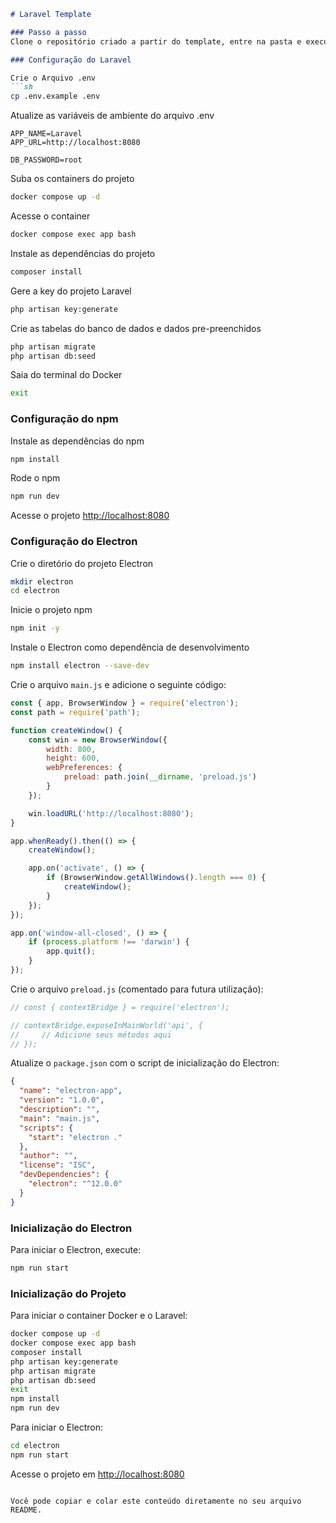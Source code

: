 ```markdown
# Laravel Template

### Passo a passo
Clone o repositório criado a partir do template, entre na pasta e execute os comandos abaixo:

### Configuração do Laravel

Crie o Arquivo .env
```sh
cp .env.example .env
```

Atualize as variáveis de ambiente do arquivo .env
```dosini
APP_NAME=Laravel
APP_URL=http://localhost:8080

DB_PASSWORD=root
```

Suba os containers do projeto
```sh
docker compose up -d
```

Acesse o container
```sh
docker compose exec app bash
```

Instale as dependências do projeto
```sh
composer install
```

Gere a key do projeto Laravel
```sh
php artisan key:generate
```

Crie as tabelas do banco de dados e dados pre-preenchidos
```sh
php artisan migrate
php artisan db:seed
```

Saia do terminal do Docker
```sh
exit
```

### Configuração do npm
Instale as dependências do npm
```sh
npm install
```

Rode o npm
```sh
npm run dev
```

Acesse o projeto
[http://localhost:8080](http://localhost:8080)

### Configuração do Electron

Crie o diretório do projeto Electron
```sh
mkdir electron
cd electron
```

Inicie o projeto npm
```sh
npm init -y
```

Instale o Electron como dependência de desenvolvimento
```sh
npm install electron --save-dev
```

Crie o arquivo `main.js` e adicione o seguinte código:
```javascript
const { app, BrowserWindow } = require('electron');
const path = require('path');

function createWindow() {
    const win = new BrowserWindow({
        width: 800,
        height: 600,
        webPreferences: {
            preload: path.join(__dirname, 'preload.js')
        }
    });

    win.loadURL('http://localhost:8080');
}

app.whenReady().then(() => {
    createWindow();

    app.on('activate', () => {
        if (BrowserWindow.getAllWindows().length === 0) {
            createWindow();
        }
    });
});

app.on('window-all-closed', () => {
    if (process.platform !== 'darwin') {
        app.quit();
    }
});
```

Crie o arquivo `preload.js` (comentado para futura utilização):
```javascript
// const { contextBridge } = require('electron');

// contextBridge.exposeInMainWorld('api', {
//     // Adicione seus métodos aqui
// });
```

Atualize o `package.json` com o script de inicialização do Electron:
```json
{
  "name": "electron-app",
  "version": "1.0.0",
  "description": "",
  "main": "main.js",
  "scripts": {
    "start": "electron ."
  },
  "author": "",
  "license": "ISC",
  "devDependencies": {
    "electron": "^12.0.0"
  }
}
```

### Inicialização do Electron

Para iniciar o Electron, execute:
```sh
npm run start
```

### Inicialização do Projeto

Para iniciar o container Docker e o Laravel:
```sh
docker compose up -d
docker compose exec app bash
composer install
php artisan key:generate
php artisan migrate
php artisan db:seed
exit
npm install
npm run dev
```

Para iniciar o Electron:
```sh
cd electron
npm run start
```

Acesse o projeto em [http://localhost:8080](http://localhost:8080)
```

Você pode copiar e colar este conteúdo diretamente no seu arquivo README.
